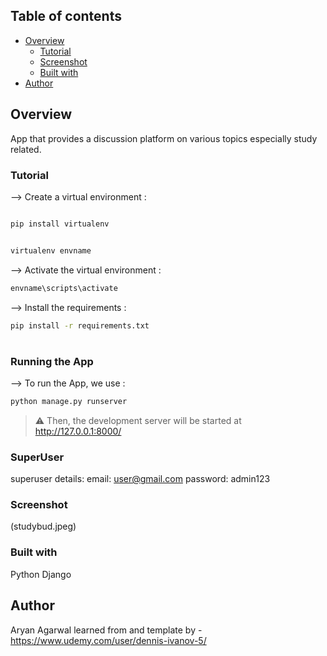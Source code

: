 ## Table of contents

- [Overview](#overview)
  - [Tutorial](#tutorial)
  - [Screenshot](#screenshot)
  - [Built with](#built-with)
- [Author](#author)

## Overview

App that provides a discussion platform on various topics especially study related.

### Tutorial

--> Create a virtual environment :

```bash

pip install virtualenv


virtualenv envname

```

--> Activate the virtual environment :

```bash
envname\scripts\activate

```

--> Install the requirements :

```bash
pip install -r requirements.txt

```

#

### Running the App

--> To run the App, we use :

```bash
python manage.py runserver

```

> ⚠ Then, the development server will be started at http://127.0.0.1:8000/

### SuperUser

superuser details:
email: user@gmail.com
password: admin123

### Screenshot

(studybud.jpeg)

### Built with

Python Django

## Author

Aryan Agarwal
learned from and template by - https://www.udemy.com/user/dennis-ivanov-5/
